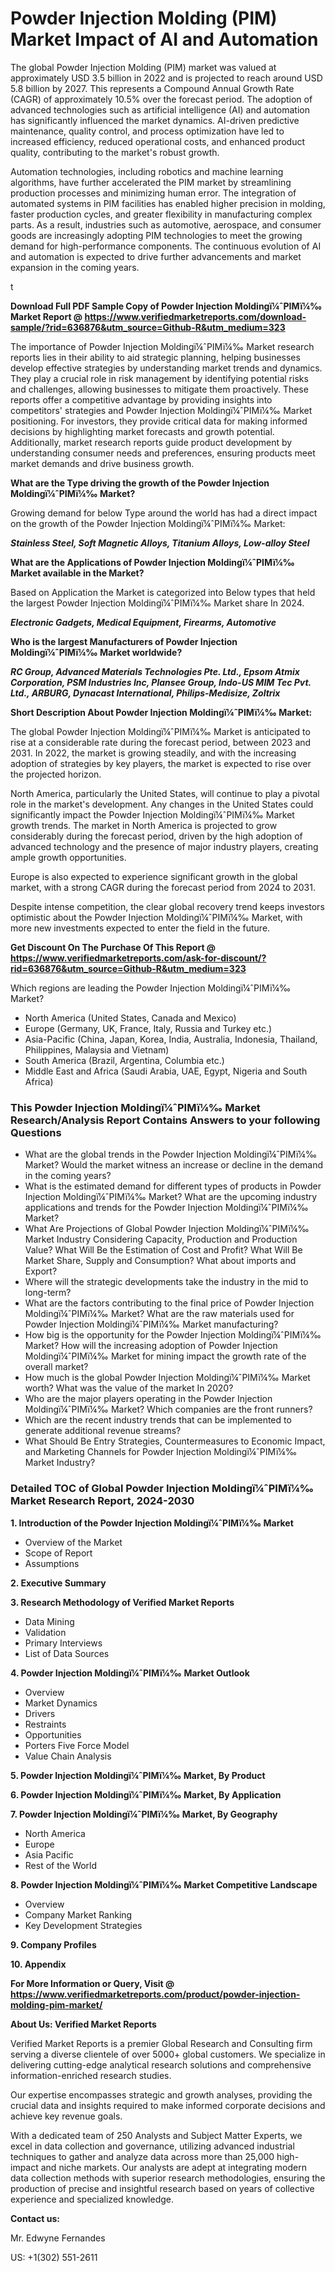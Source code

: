 <meta name="title" content="Global Powder Injection Molding (PIM) Market Impact of AI and Automation"><meta name="description" content="The global Powder Injection Molding (PIM) market was valued at approximately USD 3.5 billion in 2022 and is projected to reach around USD 5.8 billion by 2027. This rep"><meta name="title" content="Powder Injection Molding (PIM) Market Size, Share, Scope, Trends, Growth, Opportunities, Analysis, Forecast"><h1>Powder Injection Molding (PIM) Market Impact of AI and Automation</h1><p>The global Powder Injection Molding (PIM) market was valued at approximately USD 3.5 billion in 2022 and is projected to reach around USD 5.8 billion by 2027. This represents a Compound Annual Growth Rate (CAGR) of approximately 10.5% over the forecast period. The adoption of advanced technologies such as artificial intelligence (AI) and automation has significantly influenced the market dynamics. AI-driven predictive maintenance, quality control, and process optimization have led to increased efficiency, reduced operational costs, and enhanced product quality, contributing to the market's robust growth.</p><p>Automation technologies, including robotics and machine learning algorithms, have further accelerated the PIM market by streamlining production processes and minimizing human error. The integration of automated systems in PIM facilities has enabled higher precision in molding, faster production cycles, and greater flexibility in manufacturing complex parts. As a result, industries such as automotive, aerospace, and consumer goods are increasingly adopting PIM technologies to meet the growing demand for high-performance components. The continuous evolution of AI and automation is expected to drive further advancements and market expansion in the coming years.</p>t</p><p id="" class=""><strong>Download Full PDF Sample Copy of Powder Injection Moldingï¼ˆPIMï¼‰ Market Report @ <a href="https://www.verifiedmarketreports.com/download-sample/?rid=636876&utm_source=Github-R&utm_medium=323" target="_blank">https://www.verifiedmarketreports.com/download-sample/?rid=636876&utm_source=Github-R&utm_medium=323</a></strong></p><p>The importance of&nbsp;Powder Injection Moldingï¼ˆPIMï¼‰ Market research reports lies in their ability to aid strategic planning, helping businesses develop effective strategies by understanding market trends and dynamics. They play a crucial role in risk management by identifying potential risks and challenges, allowing businesses to mitigate them proactively. These reports offer a competitive advantage by providing insights into competitors' strategies and Powder Injection Moldingï¼ˆPIMï¼‰ Market positioning. For investors, they provide critical data for making informed decisions by highlighting market forecasts and growth potential. Additionally, market research reports guide product development by understanding consumer needs and preferences, ensuring products meet market demands and drive business growth.</p><p><strong>What are the&nbsp;Type driving the growth of the Powder Injection Moldingï¼ˆPIMï¼‰ Market?</strong></p><p id="" class="">Growing demand for below Type around the world has had a direct impact on the growth of the Powder Injection Moldingï¼ˆPIMï¼‰ Market:</p><em><strong>Stainless Steel, Soft Magnetic Alloys, Titanium Alloys, Low-alloy Steel</strong></em></p><strong>What are the&nbsp;Applications&nbsp;of Powder Injection Moldingï¼ˆPIMï¼‰ Market available in the Market?</strong></p><p id="" class="">Based on Application the Market is categorized into Below types that held the largest Powder Injection Moldingï¼ˆPIMï¼‰ Market share In 2024.</p><em><strong>Electronic Gadgets, Medical Equipment, Firearms, Automotive</strong></em></p><strong>Who is the largest Manufacturers of Powder Injection Moldingï¼ˆPIMï¼‰ Market worldwide?</strong></p><p><em><strong>RC Group, Advanced Materials Technologies Pte. Ltd., Epsom Atmix Corporation, PSM Industries Inc, Plansee Group, Indo-US MIM Tec Pvt. Ltd., ARBURG, Dynacast International, Philips-Medisize, Zoltrix</strong></em></p><p id="" class=""><strong>Short Description About Powder Injection Moldingï¼ˆPIMï¼‰ Market:</strong></p><p>The global Powder Injection Moldingï¼ˆPIMï¼‰ Market is anticipated to rise at a considerable rate during the forecast period, between 2023 and 2031. In 2022, the market is growing steadily, and with the increasing adoption of strategies by key players, the market is expected to rise over the projected horizon.</p><p>North America, particularly the United States, will continue to play a pivotal role in the market's development. Any changes in the United States could significantly impact the Powder Injection Moldingï¼ˆPIMï¼‰ Market growth trends. The market in North America is projected to grow considerably during the forecast period, driven by the high adoption of advanced technology and the presence of major industry players, creating ample growth opportunities.</p><p>Europe is also expected to experience significant growth in the global market, with a strong CAGR during the forecast period from 2024 to 2031.</p><p>Despite intense competition, the clear global recovery trend keeps investors optimistic about the Powder Injection Moldingï¼ˆPIMï¼‰ Market, with more new investments expected to enter the field in the future.</p><p id="" class=""><strong>Get Discount On The Purchase Of This Report @ <a href="https://www.verifiedmarketreports.com/ask-for-discount/?rid=636876&utm_source=Github-R&utm_medium=323" target="_blank">https://www.verifiedmarketreports.com/ask-for-discount/?rid=636876&utm_source=Github-R&utm_medium=323</a></strong></p>Which regions are leading the Powder Injection Moldingï¼ˆPIMï¼‰ Market?</p><ul><li>North America (United States, Canada and Mexico)</li><li>Europe (Germany, UK, France, Italy, Russia and Turkey etc.)</li><li>Asia-Pacific (China, Japan, Korea, India, Australia, Indonesia, Thailand, Philippines, Malaysia and Vietnam)</li><li>South America (Brazil, Argentina, Columbia etc.)</li><li>Middle East and Africa (Saudi Arabia, UAE, Egypt, Nigeria and South Africa)</li></ul><h3 id="" class="">This Powder Injection Moldingï¼ˆPIMï¼‰ Market Research/Analysis Report Contains Answers to your following Questions</h3><ul><li>What are the global trends in the Powder Injection Moldingï¼ˆPIMï¼‰ Market? Would the market witness an increase or decline in the demand in the coming years?</li><li>What is the estimated demand for different types of products in Powder Injection Moldingï¼ˆPIMï¼‰ Market? What are the upcoming industry applications and trends for the Powder Injection Moldingï¼ˆPIMï¼‰ Market?</li><li>What Are Projections of Global Powder Injection Moldingï¼ˆPIMï¼‰ Market Industry Considering Capacity, Production and Production Value? What Will Be the Estimation of Cost and Profit? What Will Be Market Share, Supply and Consumption? What about imports and Export?</li><li>Where will the strategic developments take the industry in the mid to long-term?</li><li>What are the factors contributing to the final price of Powder Injection Moldingï¼ˆPIMï¼‰ Market? What are the raw materials used for Powder Injection Moldingï¼ˆPIMï¼‰ Market manufacturing?</li><li>How big is the opportunity for the Powder Injection Moldingï¼ˆPIMï¼‰ Market? How will the increasing adoption of Powder Injection Moldingï¼ˆPIMï¼‰ Market for mining impact the growth rate of the overall market?</li><li>How much is the global Powder Injection Moldingï¼ˆPIMï¼‰ Market worth? What was the value of the market In 2020?</li><li>Who are the major players operating in the Powder Injection Moldingï¼ˆPIMï¼‰ Market? Which companies are the front runners?</li><li>Which are the recent industry trends that can be implemented to generate additional revenue streams?</li><li>What Should Be Entry Strategies, Countermeasures to Economic Impact, and Marketing Channels for Powder Injection Moldingï¼ˆPIMï¼‰ Market Industry?</li></ul><h3 id="" class="">Detailed TOC of Global Powder Injection Moldingï¼ˆPIMï¼‰ Market Research Report, 2024-2030</h3><p id="" class=""><strong>1. Introduction of the Powder Injection Moldingï¼ˆPIMï¼‰ Market</strong></p><ul><li>Overview of the Market</li><li>Scope of Report</li><li>Assumptions</li></ul><p id="" class=""><strong>2. Executive Summary</strong></p><p id="" class=""><strong>3. Research Methodology of Verified Market Reports</strong></p><ul><li>Data Mining</li><li>Validation</li><li>Primary Interviews</li><li>List of Data Sources</li></ul><p id="" class=""><strong>4. Powder Injection Moldingï¼ˆPIMï¼‰ Market Outlook</strong></p><ul><li>Overview</li><li>Market Dynamics</li><li>Drivers</li><li>Restraints</li><li>Opportunities</li><li>Porters Five Force Model</li><li>Value Chain Analysis</li></ul><p id="" class=""><strong>5. Powder Injection Moldingï¼ˆPIMï¼‰ Market, By Product</strong></p><p id="" class=""><strong>6. Powder Injection Moldingï¼ˆPIMï¼‰ Market, By Application</strong></p><p id="" class=""><strong>7. Powder Injection Moldingï¼ˆPIMï¼‰ Market, By Geography</strong></p><ul><li>North America</li><li>Europe</li><li>Asia Pacific</li><li>Rest of the World</li></ul><p id="" class=""><strong>8. Powder Injection Moldingï¼ˆPIMï¼‰ Market Competitive Landscape</strong></p><ul><li>Overview</li><li>Company Market Ranking</li><li>Key Development Strategies</li></ul><p id="" class=""><strong>9. Company Profiles</strong></p><p id="" class=""><strong>10. Appendix</strong></p><p id="" class=""><strong>For More Information or Query, Visit @ <a href="https://www.verifiedmarketreports.com/product/powder-injection-molding-pim-market/" target="_blank">https://www.verifiedmarketreports.com/product/powder-injection-molding-pim-market/</a></strong></p><p id="" class=""><strong>About Us: Verified Market Reports</strong></p><p id="" class="">Verified Market Reports is a premier Global Research and Consulting firm serving a diverse clientele of over 5000+ global customers. We specialize in delivering cutting-edge analytical research solutions and comprehensive information-enriched research studies.</p><p id="" class="">Our expertise encompasses strategic and growth analyses, providing the crucial data and insights required to make informed corporate decisions and achieve key revenue goals.</p><p id="" class="">With a dedicated team of 250 Analysts and Subject Matter Experts, we excel in data collection and governance, utilizing advanced industrial techniques to gather and analyze data across more than 25,000 high-impact and niche markets. Our analysts are adept at integrating modern data collection methods with superior research methodologies, ensuring the production of precise and insightful research based on years of collective experience and specialized knowledge.</p><p id="" class=""><strong>Contact us:</strong></p><p id="" class="">Mr. Edwyne Fernandes</p><p id="" class="">US: +1(302) 551-2611</p>